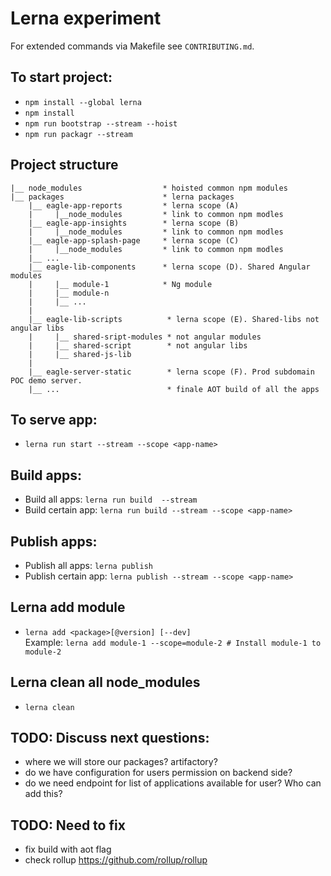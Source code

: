 # Lerna experiment

 For extended commands via Makefile see `CONTRIBUTING.md`.

## To start project:
* `npm install --global lerna`
* `npm install`
* `npm run bootstrap --stream --hoist`
* `npm run packagr --stream`

## Project structure

```
|__ node_modules                  * hoisted common npm modules
|__ packages                      * lerna packages
    |__ eagle-app-reports         * lerna scope (A)
    |     |__node_modules         * link to common npm modles
    |__ eagle-app-insights        * lerna scope (B)
    |     |__node_modules         * link to common npm modles
    |__ eagle-app-splash-page     * lerna scope (C)
    |     |__node_modules         * link to common npm modles
    |__ ...
    |__ eagle-lib-components      * lerna scope (D). Shared Angular modules 
    |     |__ module-1            * Ng module
    |     |__ module-n
    |     |__ ...
    | 
    |__ eagle-lib-scripts          * lerna scope (E). Shared-libs not angular libs       
    |     |__ shared-sript-modules * not angular modules
    |     |__ shared-script        * not angular libs
    |     |__ shared-js-lib
    |
    |__ eagle-server-static        * lerna scope (F). Prod subdomain POC demo server.
    |__ ...                        * finale AOT build of all the apps
```

## To serve app:
* `lerna run start --stream --scope <app-name>`

## Build apps:

* Build all apps: `lerna run build  --stream`
* Build certain app: `lerna run build --stream --scope <app-name>`

## Publish apps:

* Publish all apps: `lerna publish`
* Publish certain app: `lerna publish --stream --scope <app-name>`

## Lerna add module

* `lerna add <package>[@version] [--dev]`  
Example: `lerna add module-1 --scope=module-2 # Install module-1 to module-2`

## Lerna clean all node_modules

* `lerna clean`

## TODO: Discuss next questions:

* where we will store our packages? artifactory?
* do we have configuration for users permission on backend side? 
* do we need endpoint for list of applications available for user? Who can add this?

## TODO: Need to fix

* fix build with aot flag
* check rollup https://github.com/rollup/rollup